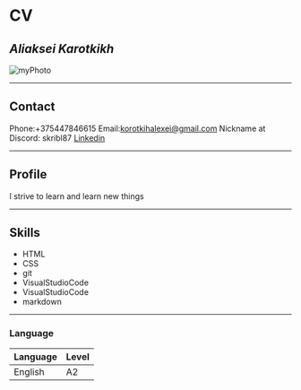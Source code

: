 
# CV
## _Aliaksei Karotkikh_

![myPhoto](https://yt3.ggpht.com/a/AGF-l79m7xMnPf8wM1TzgZVFtj1C_7UKdDUvYYcyDg=s900-c-k-c0xffffffff-no-rj-mo)
***
## Contact
 Phone:+375447846615
 Email:korotkihalexei@gmail.com
 Nickname at Discord: skribl87
 [Linkedin](www.linkedin.com/in/aliaskei-karotkikh-0a544943)
***
## Profile
 I strive to learn and learn new things
***
## Skills
 + HTML
 + CSS
 + git
 + VisualStudioCode
 + VisualStudioCode
 + markdown
***
### Language

|Language| Level|
|---------|-----|
|English| A2    |
